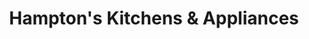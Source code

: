 ---
title: "Hampton's Kitchens & Appliances"
url: /champaign/hamptons-kitchens-and-appliances/
shop: appliance
---